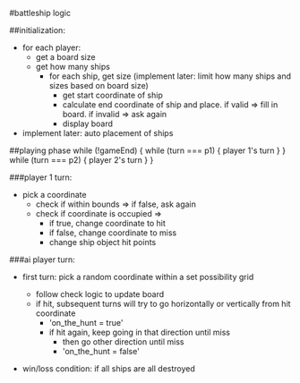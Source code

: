 #battleship logic

##initialization:
* for each player:
  * get a board size
  * get how many ships
    * for each ship, get size (implement later: limit how many ships and sizes based on board size)
      * get start coordinate of ship
      * calculate end coordinate of ship and place. if valid => fill in board. if invalid => ask again
      * display board
* implement later: auto placement of ships

##playing phase
while (!gameEnd) {
  while (turn === p1) {
    player 1's turn
  }
}
  while (turn === p2) {
    player 2's turn
  }
}

###player 1 turn:
* pick a coordinate
  * check if within bounds => if false, ask again
  * check if coordinate is occupied =>
    * if true, change coordinate to hit
    * if false, change coordinate to miss
    * change ship object hit points

###ai player turn:
* first turn: pick a random coordinate within a set possibility grid
  * follow check logic to update board
  * if hit, subsequent turns will try to go horizontally or vertically from hit coordinate
    * 'on_the_hunt = true'
    * if hit again, keep going in that direction until miss
      * then go other direction until miss
      * 'on_the_hunt = false'




* win/loss condition: if all ships are all destroyed

